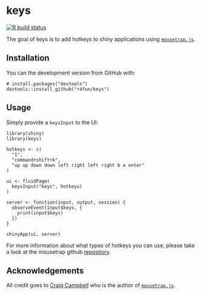 
<!-- README.md is generated from README.Rmd. Please edit that file -->

keys
====

<!-- badges: start -->

[![R build
status](https://github.com/r4fun/keys/workflows/R-CMD-check/badge.svg)](https://github.com/r4fun/keys/actions)
<!-- badges: end -->

The goal of keys is to add hotkeys to shiny applications using
[`mousetrap.js`](https://github.com/ccampbell/mousetrap).

Installation
------------

You can the development version from GitHub with:

    # install.packages("devtools")
    devtools::install_github("r4fun/keys")

Usage
-----

Simply provide a `keysInput` to the UI:

    library(shiny)
    library(keys)

    hotkeys <- c(
      "1", 
      "command+shift+k", 
      "up up down down left right left right b a enter"
    )

    ui <- fluidPage(
      keysInput("keys", hotkeys)
    )

    server <- function(input, output, session) {
      observeEvent(input$keys, {
        print(input$keys)
      })
    }

    shinyApp(ui, server)

For more information about what types of hotkeys you can use, please
take a look at the mousetrap github
[repository](https://github.com/ccampbell/mousetrap).

Acknowledgements
----------------

All credit goes to [Craig Campbell](https://github.com/ccampbell) who is
the author of [`mousetrap.js`](https://github.com/ccampbell/mousetrap).
